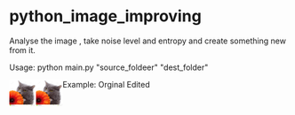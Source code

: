 # python_image_improving
Analyse the image , take noise level and entropy and create something new from it.


Usage:
python main.py "source_foldeer" "dest_folder" 

Example:
Orginal
<a href="url"><img src="https://raw.githubusercontent.com/Wiffzack/python_image_improving/main/normal.jpg?raw=true" align="left" height="48" width="48" ></a>
Edited
<a href="url"><img src="https://raw.githubusercontent.com/Wiffzack/python_image_improving/main/normal.jpg?raw=true" align="left" height="48" width="48" ></a>


